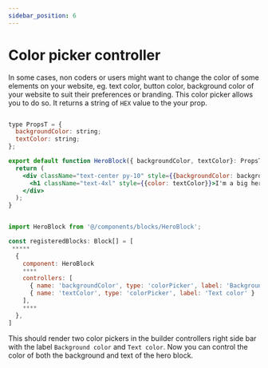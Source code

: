 ```yaml
---
sidebar_position: 6
---
```


# Color picker controller

In some cases, non coders or users might want to change the color of some elements on your website, eg. text color, button color, background color of your website to suit their preferences or branding. This color picker allows you to do so. It returns a string of `HEX` value to the your prop.

```jsx title="/components/blocks/HeroBlock.tsx"

type PropsT = {
  backgroundColor: string;
  textColor: string;
};

export default function HeroBlock({ backgroundColor, textColor}: PropsT) {
  return (
    <div className="text-center py-10" style={{backgroundColor: backgroundColor}}>
      <h1 className="text-4xl" style={{color: textColor}}>I'm a big hero</h1>
    </div>
  );
}
```


```jsx title="/components/blocks_registry.tsx"

import HeroBlock from '@/components/blocks/HeroBlock';

const registeredBlocks: Block[] = [
 *****
  {
    component: HeroBlock
    ****
    controllers: [
      { name: 'backgroundColor', type: 'colorPicker', label: 'Background color' },
      { name: 'textColor', type: 'colorPicker', label: 'Text color' }
    ],
    ****
  },
]
```

This should render two color pickers  in the builder controllers right side bar with the label `Background color` and `Text color`. Now you can control the color of both the background and text of the hero block.